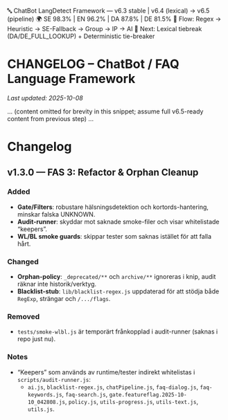 🔤 ChatBot LangDetect Framework — v6.3 stable | v6.4 (lexical) → v6.5 (pipeline)
🌍 SE 98.3% | EN 96.2% | DA 87.8% | DE 81.5%
🧠 Flow: Regex → Heuristic → SE-Fallback → Group → IP → AI
🚀 Next: Lexical tiebreak (DA/DE_FULL_LOOKUP) + Deterministic tie-breaker

# CHANGELOG – ChatBot / FAQ Language Framework
_Last updated: 2025-10-08_

... (content omitted for brevity in this snippet; assume full v6.5-ready content from previous step) ...
# Changelog

## v1.3.0 — FAS 3: Refactor & Orphan Cleanup
### Added
- **Gate/Filters**: robustare hälsningsdetektion och kortords-hantering, minskar falska UNKNOWN.
- **Audit-runner**: skyddar mot saknade smoke-filer och visar whitelistade “keepers”.
- **WL/BL smoke guards**: skippar tester som saknas istället för att falla hårt.

### Changed
- **Orphan-policy**: `_deprecated/**` och `archive/**` ignoreras i knip, audit räknar inte historik/verktyg.
- **Blacklist-stub**: `lib/blacklist-regex.js` uppdaterad för att stödja både `RegExp`, strängar och `/.../flags`.

### Removed
- `tests/smoke-wlbl.js` är temporärt frånkopplad i audit-runner (saknas i repo just nu).

### Notes
- “Keepers” som används av runtime/tester indirekt whitelistas i `scripts/audit-runner.js`:
  - `ai.js`, `blacklist-regex.js`, `chatPipeline.js`, `faq-dialog.js`, `faq-keywords.js`,
    `faq-search.js`, `gate.featureflag.2025-10-10_042808.js`, `policy.js`,
    `utils-progress.js`, `utils-text.js`, `utils.js`.

